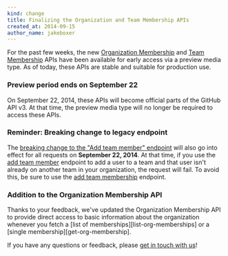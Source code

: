 ```yaml
---
kind: change
title: Finalizing the Organization and Team Membership APIs
created_at: 2014-09-15
author_name: jakeboxer
---
```


For the past few weeks, the new [Organization Membership][org-membership-api] and [Team Membership][team-membership-api] APIs have been available for early access via a preview media type.  As of today, these APIs are stable and suitable for production use.

### Preview period ends on September 22

On September 22, 2014, these APIs will become official parts of the GitHub API v3. At that time, the preview media type will no longer be required to access these APIs.

### Reminder: Breaking change to legacy endpoint

The [breaking change to the "Add team member" endpoint][add-team-member] will also go into effect for all requests on **September 22, 2014**. At that time, if you use the [add team member][add-team-member] endpoint to add a user to a team and that user isn't already on another team in your organization, the request will fail. To avoid this, be sure to use the [add team membership][add-team-membership] endpoint.

### Addition to the Organization Membership API

Thanks to your feedback, we've updated the Organization Membership API to provide direct access to basic information about the organization whenever you fetch a [list of memberships][list-org-memberships] or a [single membership][get-org-membership].

If you have any questions or feedback, please [get in touch with us][contact]!

[contact]: https://github.com/contact?form[subject]=Organization+and+Team+Membership+APIs
[org-membership-api]: /changes/2014-08-28-accepting-organization-invitations-from-the-api/
[team-membership-api]: /changes/2014-08-05-team-memberships-api/
[add-team-member]: /v3/orgs/teams/#add-team-member
[add-team-membership]: /v3/orgs/teams/#add-team-membership
